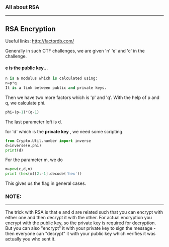 ### All about RSA 
---
RSA Encryption
---

Useful links: http://factordb.com/


Generally in such CTF challenges, we are given 'n' 'e' and 'c' in the challenge.

#### e is the public key...

```python
n is a modulus which is calculated using:
n=p*q
It is a link between public and private keys.
```

Then we have two more factors which is 'p' and 'q'.
With the help of p and q, we calculate phi.

```python
phi=(p-1)*(q-1)
```
The last parameter left is d.

for 'd' which is the **private key** , we need some scripting.

```python
from Crypto.Util.number import inverse
d=inverse(e,phi)
print(d)
```
For the parameter m, we do 
```python
m=pow(c,d,n)
print (hex(m)[2:-1].decode('hex'))
```

This gives us the flag in general cases.

### NOTE:
---
The trick with RSA is that e and d are related such that you can encrypt with either one and then decrypt it with the other.
For actual encryption you encrypt with the public key, so the private key is required for decryption.
But you can also "encrypt" it with your private key to sign the message - then everyone can "decrypt" it with your public key which verifies it was actually you who sent it.

